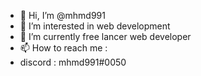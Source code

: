 - 👋 Hi, I’m @mhmd991
- 👀 I’m interested in web development
- 🌱 I’m currently free lancer web developer
- 📫 How to reach me : 
-    discord : mhmd991#0050

<!---
Allah Hafiz
--->
